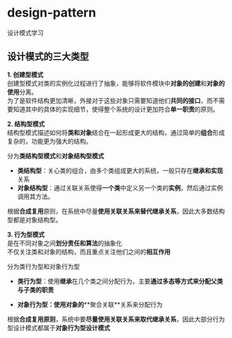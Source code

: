 # design-pattern
设计模式学习

## 设计模式的三大类型
**1. 创建型模式**  
创建型模式对类的实例化过程进行了抽象，能够将软件模块中**对象的创建**和**对象的使用**分离。  
为了是软件结构更加清晰，外接对于这些对象只需要知道他们**共同的接口**，而不需要知道其中的具体的实现细节，使得整个系统的设计更加符合**单一职责**的原则。

**2. 结构型模式**  
结构型模式描述如何将**类和对象**结合在一起形成更大的结构，通过简单的**组合**形成复杂的，功能更为强大的结构。

分为**类结构型模式**和**对象结构型模式**

- **类结构型**：关心类的组合，由多个类组成更大的系统，一般只存在**继承和实现**关系
- **对象结构型**：通过关联关系使得**一个类**中定义另一个类的**实例**，然后通过实例调用其方法。

根据**合成复用**原则，在系统中尽量**使用关联关系来替代继承关系**，因此大多数结构型都是对象结构型。

**3. 行为型模式**  
是在不同对象之间**划分责任和算法**的抽象化  
不仅关注类和对象的结构，而且重点关注他们之间的**相互作用**

分为类行为型和对象行为型
- **类行为型**：使用**继承**在几个类之间分配行为，主要**通过多态等方式来分配父类与子类的职责** 

- ****对象行为型**：使用对象的****聚合关联**关系来分配行为

根据**合成复用原则**，系统中要**尽量使用关联关系来取代继承关系**，因此大部分行为型设计模式都属于**对象行为型设计模式**

